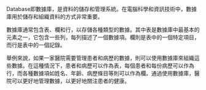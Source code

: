 Database即數據庫，是資料的儲存和管理系統。在電腦科學和資訊技術中，數據庫用於儲存和組織資料的方式非常重要。

數據庫通常包含表、欄和行，以存儲各種類型的數據。其中表是數據庫中最基本的元素之一，它包含一些列，每列描述了一個數據項。欄則是表中的一個特定項目，而行是表中的一個記錄。

舉例來說，如果一家醫院需要管理患者和病歷的數據，則可以使用數據庫來組織這些數據。在這種情況下，患者和病歷可以作為表，每個患者和每份病歷可以作為行，而各種數據項如姓名、年齡、病歷條目等則可以作為欄。通過使用數據庫，醫院可以更好地管理數據，以更好地關注患者的健康。